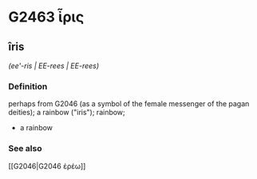 # G2463 ἶρις

## îris

_(ee'-ris | EE-rees | EE-rees)_

### Definition

perhaps from G2046 (as a symbol of the female messenger of the pagan deities); a rainbow ("iris"); rainbow; 

- a rainbow

### See also

[[G2046|G2046 ἐρέω]]
